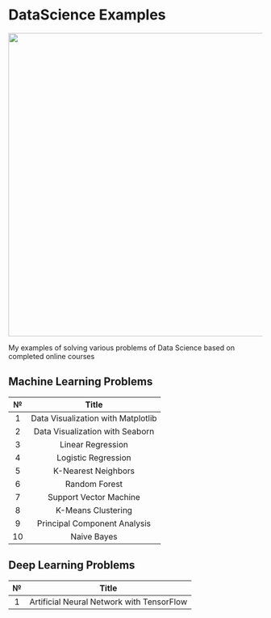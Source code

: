 # DataScience Examples

<p align="center"> 
<img src="https://tech-trust.org/wp-content/uploads/2017/03/examples.jpg" width="600">
</p>

My examples of solving various problems of Data Science based on completed online courses

## Machine Learning Problems
| № | Title |
| :---: | :---: |
| 1 | Data Visualization with Matplotlib |
| 2 | Data Visualization with Seaborn |
| 3 | Linear Regression |
| 4 | Logistic Regression |
| 5 | K-Nearest Neighbors |
| 6 | Random Forest |
| 7 | Support Vector Machine |
| 8 | K-Means Clustering |
| 9 | Principal Component Analysis |
| 10 | Naive Bayes |

## Deep Learning Problems
| № | Title |
| :---: | :---: |
| 1 | Artificial Neural Network with TensorFlow |

